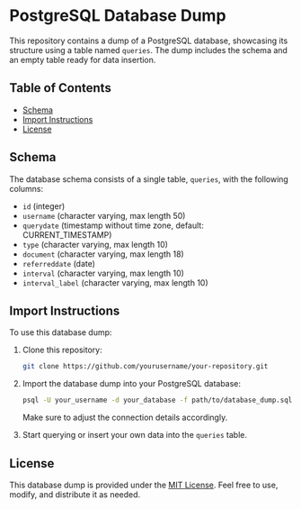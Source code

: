 # PostgreSQL Database Dump

This repository contains a dump of a PostgreSQL database, showcasing its structure using a table named `queries`. The dump includes the schema and an empty table ready for data insertion.

## Table of Contents

- [Schema](#schema)
- [Import Instructions](#import-instructions)
- [License](#license)

## Schema

The database schema consists of a single table, `queries`, with the following columns:

- `id` (integer)
- `username` (character varying, max length 50)
- `querydate` (timestamp without time zone, default: CURRENT_TIMESTAMP)
- `type` (character varying, max length 10)
- `document` (character varying, max length 18)
- `referreddate` (date)
- `interval` (character varying, max length 10)
- `interval_label` (character varying, max length 10)

## Import Instructions

To use this database dump:

1. Clone this repository:

    ```bash
    git clone https://github.com/yourusername/your-repository.git
    ```

2. Import the database dump into your PostgreSQL database:

    ```bash
    psql -U your_username -d your_database -f path/to/database_dump.sql
    ```

   Make sure to adjust the connection details accordingly.

3. Start querying or insert your own data into the `queries` table.

## License

This database dump is provided under the [MIT License](LICENSE). Feel free to use, modify, and distribute it as needed.
